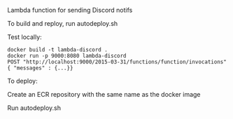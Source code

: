 Lambda function for sending Discord notifs

To build and reploy, run autodeploy.sh

Test locally:

    docker build -t lambda-discord .
    docker run -p 9000:8080 lambda-discord
    POST "http://localhost:9000/2015-03-31/functions/function/invocations" { "messages" : {...}}

To deploy:

Create an ECR repository with the same name as the docker image

Run autodeploy.sh